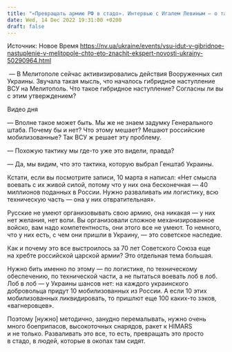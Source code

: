 ```yaml
---
title: "«Превращать армию РФ в стадо». Интервью с Игалем Левиным — о тактике ВСУ в Мелитополе, неглупом Гиркине и единственном выходе России"
date: Wed, 14 Dec 2022 19:31:00 +0200
draft: false
---
```

Источник: Новое Время https://nv.ua/ukraine/events/vsu-idut-v-gibridnoe-nastuplenie-v-melitopole-chto-eto-znachit-ekspert-novosti-ukrainy-50290964.html


 — В Мелитополе сейчас активизировались действия Вооруженных сил Украины. Звучала такая мысль, что началось гибридное наступление ВСУ на Мелитополь. Что такое гибридное наступление? Согласны ли вы с этим утверждением?

 Видео дня   

— Вполне такое может быть. Мы же не знаем задумку Генерального штаба. Почему бы и нет? Что этому мешает? Мешают российские мобилизованные? Так ВСУ ж решает эту проблему.

— Похожую тактику мы где-то уже это видели, правда?

— Да, мы видим, что это тактика, которую выбрал Генштаб Украины.

Кстати, если вы посмотрите записи, 10 марта я написал: «Нет смысла воевать с их живой силой, потому что у них она бесконечная — 40 миллионов поданных в России. Нужно разваливать им логистику, всю техническую часть — она у них отвратительная».

Русские не умеют организовывать свою армию, она никакая — у них нет желания, нет воли. Вы организовали сложное механизированное войско, вам надо компетентность, они этого все не умеют. То немного, что у них есть, с чем они пришли в Украину, — это советское наследие.

Как и почему это все выстроилось за 70 лет Советского Союза еще на хребте российской царской армии? Это отдельная тема большая.

Нужно бить именно по этому — по логистике, по техническому обеспечению, по технической части, а не пытаться воевать лоб в лоб. Лоб в лоб — у Украины шансов нет: на каждого украинского добровольца придут 10 мобилизованных из России. А если 10 этих мобилизованных ликвидировать, то пришлют еще 100 каких-то зэков, «вагнеровцев».

Поэтому [нужно] методично, занудно перемалывать, нужно очень много боеприпасов, высокоточных снарядов, ракет к HIMARS и не только. Разваливать это все, то есть, превращать это просто в стадо, в людей, которые в окопах там сидят.
